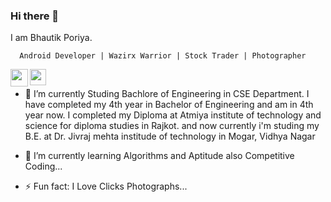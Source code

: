 ### Hi there 👋

I am Bhautik Poriya.

      Android Developer | Wazirx Warrior | Stock Trader | Photographer
      
      
<a href="https://www.linkedin.com/in/bhautik-poriya-525601150/" target="_blank">
   <img  align="left" width="28px" src="https://cdn.pixabay.com/photo/2017/08/22/11/56/linked-in-2668700_1280.png" />
</a>

<a href="mailto:bporiya2001@gmail.com">
  <img align="left" width="26px" src="https://logodownload.org/wp-content/uploads/2018/03/gmail-logo-16.png" />
</a>
</br>

- 🔭 I’m currently Studing Bachlore of Engineering in CSE Department. I have completed my 4th year in Bachelor of Engineering and am in 4th year now.
      I completed my Diploma at Atmiya institute of technology and science for diploma studies in Rajkot. and now currently i'm studing my B.E. at Dr. Jivraj mehta institude
      of technology in Mogar, Vidhya Nagar
      
- 🌱 I’m currently learning Algorithms and Aptitude also Competitive Coding...

- ⚡ Fun fact: I Love Clicks Photographs...

